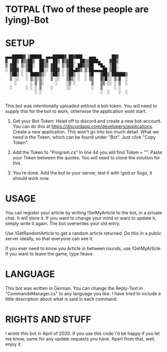 # TOTPAL (Two of these people are lying)-Bot
# SETUP
```
▄▄▄█████▓ ▒█████  ▄▄▄█████▓ ██▓███   ▄▄▄       ██▓    
▓  ██▒ ▓▒▒██▒  ██▒▓  ██▒ ▓▒▓██░  ██▒▒████▄    ▓██▒    
▒ ▓██░ ▒░▒██░  ██▒▒ ▓██░ ▒░▓██░ ██▓▒▒██  ▀█▄  ▒██░    
░ ▓██▓ ░ ▒██   ██░░ ▓██▓ ░ ▒██▄█▓▒ ▒░██▄▄▄▄██ ▒██░    
  ▒██▒ ░ ░ ████▓▒░  ▒██▒ ░ ▒██▒ ░  ░ ▓█   ▓██▒░██████▒
  ▒ ░░   ░ ▒░▒░▒░   ▒ ░░   ▒▓▒░ ░  ░ ▒▒   ▓▒█░░ ▒░▓  ░
    ░      ░ ▒ ▒░     ░    ░▒ ░       ▒   ▒▒ ░░ ░ ▒  ░
  ░      ░ ░ ░ ▒    ░      ░░         ░   ▒     ░ ░   
             ░ ░                          ░  ░    ░  ░
                                                      
```

This bot was intentionally uploaded without a bot-token. 
You will need to supply this for the bot to work, otherwise the application wont start. 

1) Get your Bot-Token:
Head off to discord and create a new bot-account. You can do this at https://discordapp.com/developers/applications. Create a new application. 
This won't go into too much detail. What we need is the Token, which can be found under "Bot". Just click "Copy Token". 

2) Add the Token to "Program.cs"
In line 44 you will find Token = "". Paste your Token between the quotes. You will need to clone the solution for this. 

3) You're done.
Add the bot to your server, test it with !god or !logo, it should work now. 


# USAGE

You can register your article by writing !SetMyArticle to the bot, in a private chat. It will store it. 
If you want to change your mind or want to update it, simply write it again. The bot overwrites your old entry. 

Use !GetRandomArticle to get a random article returned. Do this in a public server ideally, so that everyone can see it. 

If you ever need to know you Article in between rounds, use !GetMyArticle. If you want to leave the game, type !leave.



# LANGUAGE

This bot was written in German. You can change the Reply-Text in "CommandsManager.cs" to any language you like. 
I have tried to include a little description about what is said in each command. 



# RIGHTS AND STUFF

I wrote this bot in April of 2020. If you use this code I'd be happy if you let me know, same for any update requests you have. 
Apart from that, well, enjoy it. 
